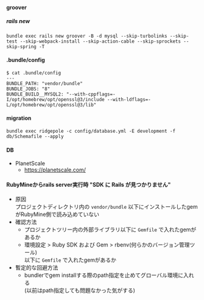 #### groover

##### rails new

```shell
bundle exec rails new groover -B -d mysql --skip-turbolinks --skip-test --skip-webpack-install --skip-action-cable --skip-sprockets --skip-spring -T
```

#### .bundle/config

```shell
$ cat .bundle/config
---
BUNDLE_PATH: "vendor/bundle"
BUNDLE_JOBS: "8"
BUNDLE_BUILD__MYSQL2: "--with-cppflags=-I/opt/homebrew/opt/openssl@3/include --with-ldflags=-L/opt/homebrew/opt/openssl@3/lib"
```

#### migration
```
bundle exec ridgepole -c config/database.yml -E development -f db/Schemafile --apply
```

#### DB
- PlanetScale
  - https://planetscale.com/

#### RubyMineからrails server実行時 "SDK に Rails が見つかりません"   
- 原因  
プロジェクトディレクトリ内の `vendor/bundle` 以下にインストールしたgemがRubyMine側で読み込めていない
- 確認方法
  - プロジェクトツリー内の外部ライブラリ以下に `Gemfile` で入れたgemがあるか
  - 環境設定 > Ruby SDK および Gem > rbenv(何らかのバージョン管理ツール)  
  以下に `Gemfile` で入れたgemがあるか
- 暫定的な回避方法
  - bundlerでgem installする際のpath指定を止めてグローバル環境に入れる  
    (以前はpath指定しても問題なかった気がする)
